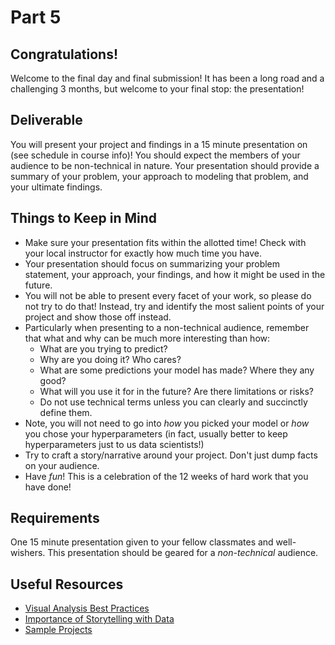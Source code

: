 # Part 5

## Congratulations!

Welcome to the final day and final submission! It has been a long road and a challenging 3 months, but welcome to your final stop: the presentation!

## Deliverable

You will present your project and findings in a 15 minute presentation on (see schedule in course info)! You should expect the members of your audience to be non-technical in nature. Your presentation should provide a summary of your problem, your approach to modeling that problem, and your ultimate findings. 

## Things to Keep in Mind

- Make sure your presentation fits within the allotted time!  Check with your local instructor for exactly how much time you have.
- Your presentation should focus on summarizing your problem statement, your approach, your findings, and how it might be used in the future.
- You will not be able to present every facet of your work, so please do not try to do that! Instead, try and identify the most salient points of your project and show those off instead.
- Particularly when presenting to a non-technical audience, remember that what and why can be much more interesting than how:
  - What are you trying to predict?
  - Why are you doing it?  Who cares?
  - What are some predictions your model has made?  Where they any good?
  - What will you use it for in the future?  Are there limitations or risks?
  - Do not use technical terms unless you can clearly and succinctly define them.
- Note, you will not need to go into _how_ you picked your model or _how_ you chose your hyperparameters (in fact, usually better to keep hyperparameters just to us data scientists!)
- Try to craft a story/narrative around your project.  Don't just dump facts on your audience.
- Have _fun_! This is a celebration of the 12 weeks of hard work that you have done!

## Requirements

One 15 minute presentation given to your fellow classmates and well-wishers.  This presentation should be geared for a *non-technical* audience.

## Useful Resources

- [Visual Analysis Best Practices](https://drive.google.com/file/d/0Bx2SHQGVqWasWUpNX28yMTVuS1U/view)
- [Importance of Storytelling with Data](https://drive.google.com/file/d/0Bx2SHQGVqWasTmhYM1FHX3JfNEU/view)
- [Sample Projects](https://gallery.generalassemb.ly/DS?metro=)
